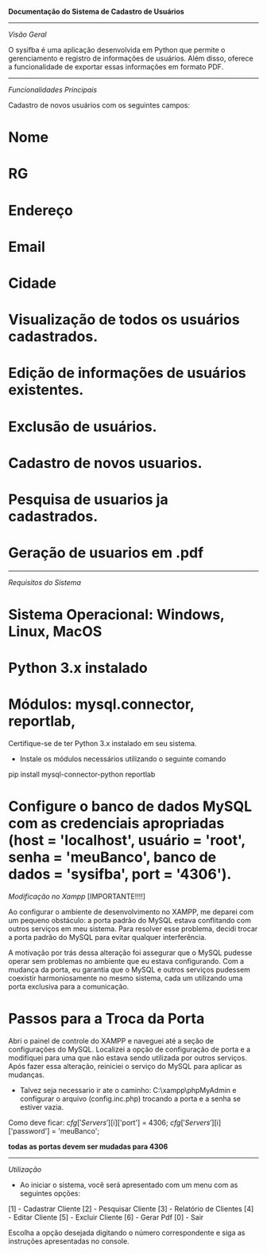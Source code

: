 **Documentação do Sistema de Cadastro de Usuários**

-------------------------------------------------------------------------------------

*Visão Geral*

O sysifba é uma aplicação desenvolvida em Python que permite o gerenciamento e registro de informações de usuários. Além disso, oferece a funcionalidade de exportar essas informações em formato PDF.

-------------------------------------------------------------------------------------

*Funcionalidades Principais*

Cadastro de novos usuários com os seguintes campos:

# Nome
# RG
# Endereço
# Email
# Cidade

# Visualização de todos os usuários cadastrados.

# Edição de informações de usuários existentes.

# Exclusão de usuários.

# Cadastro de novos usuarios.

# Pesquisa de usuarios ja cadastrados.

# Geração de usuarios em .pdf

-------------------------------------------------------------------------------------

*Requisitos do Sistema*

# Sistema Operacional: Windows, Linux, MacOS
# Python 3.x instalado
# Módulos: mysql.connector, reportlab, 

Certifique-se de ter Python 3.x instalado em seu sistema.

- Instale os módulos necessários utilizando o seguinte comando

pip install mysql-connector-python reportlab

# Configure o banco de dados MySQL com as credenciais apropriadas (host = 'localhost', usuário = 'root', senha = 'meuBanco', banco de dados = 'sysifba', port = '4306').

*Modificação no Xampp* [IMPORTANTE!!!!]

Ao configurar o ambiente de desenvolvimento no XAMPP, me deparei com um pequeno obstáculo: a porta padrão do MySQL estava conflitando com outros serviços em meu sistema. Para resolver esse problema, decidi trocar a porta padrão do MySQL para evitar qualquer interferência.

A motivação por trás dessa alteração foi assegurar que o MySQL pudesse operar sem problemas no ambiente que eu estava configurando. Com a mudança da porta, eu garantia que o MySQL e outros serviços pudessem coexistir harmoniosamente no mesmo sistema, cada um utilizando uma porta exclusiva para a comunicação.

# Passos para a Troca da Porta

Abri o painel de controle do XAMPP e naveguei até a seção de configurações do MySQL.
Localizei a opção de configuração de porta e a modifiquei para uma que não estava sendo utilizada por outros serviços.
Após fazer essa alteração, reiniciei o serviço do MySQL para aplicar as mudanças.

- Talvez seja necessario ir ate o caminho: C:\xampp\phpMyAdmin e configurar o arquivo (config.inc.php) trocando a porta e a senha se estiver vazia.

Como deve ficar:
$cfg['Servers'][$i]['port'] = 4306;
$cfg['Servers'][$i]['password'] = 'meuBanco';

**todas as portas devem ser mudadas para 4306**

-------------------------------------------------------------------------------------

*Utilização*

- Ao iniciar o sistema, você será apresentado com um menu com as seguintes opções:

[1] - Cadastrar Cliente
[2] - Pesquisar Cliente
[3] - Relatório de Clientes
[4] - Editar Cliente
[5] - Excluir Cliente
[6] - Gerar Pdf
[0] - Sair

Escolha a opção desejada digitando o número correspondente e siga as instruções apresentadas no console.


